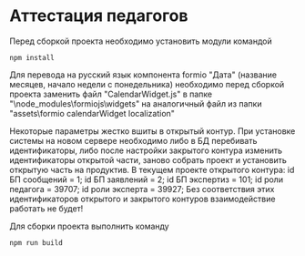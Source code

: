 # Аттестация педагогов

Перед сборкой проекта необходимо установить модули командой
```
npm install
```
Для перевода на русский язык компонента formio "Дата" (название месяцев, начало недели с понедельника) необходимо перед сборкой проекта заменить файл "CalendarWidget.js" в папке "\node_modules\formiojs\widgets" на аналогичный файл из папки "assets\formio calendarWidget localization"

Некоторые параметры жестко вшиты в открытый контур.
При установке системы на новом сервере необходимо либо в БД перебивать идентификаторы, либо после настройки закрытого контура изменить идентификаторы открытой части, заново собрать проект и установить открытую часть на продуктив.
В текущем проекте открытого контура:
id БП сообщений = 1;
id БП заявлений = 2;
id БП экспертиз = 101;
id роли педагога = 39707;
id роли эксперта = 39927;
Без соответствия этих идентификаторов открытого и закрытого контуров взаимодействие работать не будет! 

Для сборки проекта выполнить команду
```
npm run build
```
